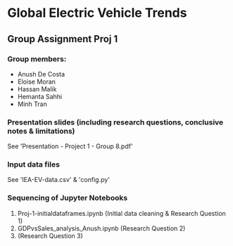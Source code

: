 # Global Electric Vehicle Trends
## Group Assignment Proj 1

### Group members: 
- Anush De Costa
- Eloise Moran
- Hassan Malik
- Hemanta Sahhi
- Minh Tran

### Presentation slides (including research questions, conclusive notes & limitations)
See 'Presentation - Project 1 - Group 8.pdf'

### Input data files
See 'IEA-EV-data.csv' & 'config.py'

### Sequencing of Jupyter Notebooks
1. Proj-1-initialdataframes.ipynb (Initial data cleaning & Research Question 1)
2. GDPvsSales_analysis_Anush.ipynb (Research Question 2)
3. (Research Question 3)


